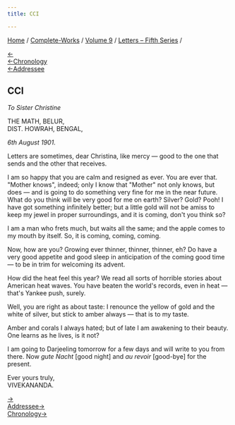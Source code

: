 ```yaml
---
title: CCI

---
```

<div>

[Home](../../../index.htm) / [Complete-Works](../../complete_works.htm)
/ [Volume 9](../volume_9_contents.htm) / [Letters – Fifth
Series](letters_fifth_series_contents.htm) /

[←](200_christina.htm)  
[←Chronology](../../volume_5/epistles_first_series/109_christine.htm)  
[←Addressee](../../volume_5/epistles_first_series/109_christine.htm)

## CCI

*To Sister Christine*

THE MATH, BELUR,  
DIST. HOWRAH, BENGAL,

*6th August 1901*.

Letters are sometimes, dear Christina, like mercy — good to the one that
sends and the other that receives.

I am so happy that you are calm and resigned as ever. You are ever that.
"Mother knows", indeed; only I know that "Mother" not only knows, but
does — and is going to do something very fine for me in the near future.
What do you think will be very good for me on earth? Silver? Gold? Pooh!
I have got something infinitely better; but a little gold will not be
amiss to keep my jewel in proper surroundings, and it is coming, don't
you think so?

I am a man who frets much, but waits all the same; and the apple comes
to my mouth by itself. So, it is coming, coming, coming.

Now, how are you? Growing ever thinner, thinner, thinner, eh? Do have a
very good appetite and good sleep in anticipation of the coming good
time — to be in trim for welcoming its advent.

How did the heat feel this year? We read all sorts of horrible stories
about American heat waves. You have beaten the world's records, even in
heat — that's Yankee push, surely.

Well, you are right as about taste: I renounce the yellow of gold and
the white of silver, but stick to amber always — that is to my taste.

Amber and corals I always hated; but of late I am awakening to their
beauty. One learns as he lives, is it not?

I am going to Darjeeling tomorrow for a few days and will write to you
from there. Now *gute Nacht* \[good night\] and *au revoir* \[good-bye\]
for the present.

Ever yours truly,  
VIVEKANANDA.

[→](202_christine.htm)  
[Addressee→](202_christine.htm)  
[Chronology→](202_christine.htm)

</div>
